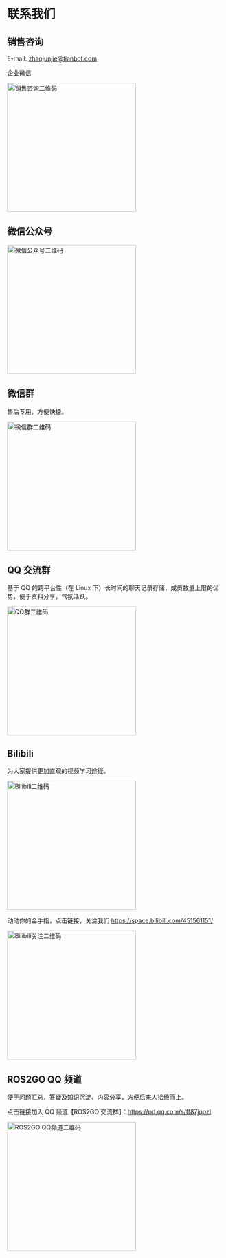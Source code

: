 # 联系我们

## 销售咨询

E-mail: zhaojunjie@tianbot.com

企业微信
<div align="left">
    <img src="https://tianbot-pic.oss-cn-beijing.aliyuncs.com/tianbot-pic/Tianbot-Docwork_wexin_zhao.jpg" width="300" alt="销售咨询二维码" />
</div>

## 微信公众号

<div align="left">
    <img src="/wechat_qrcode.png" width="300" alt="微信公众号二维码" />
</div>

## 微信群

售后专用，方便快捷。

<div align="left">
    <img src="https://tianbot-pic.oss-cn-beijing.aliyuncs.com/tianbot-pic/Tianbot-Docwork_weixin_nan.jpg" width="300" alt="微信群二维码" />
</div>

## QQ 交流群

基于 QQ 的跨平台性（在 Linux 下）长时间的聊天记录存储，成员数量上限的优势，便于资料分享，气氛活跃。

<div align="left">
    <img src="https://tianbot-pic.oss-cn-beijing.aliyuncs.com/tianbot-pic/Tianbot-DocEE036F120C72CDA9F14B40BB678C2EE9.jpg" width="300" alt="QQ群二维码" />
</div>

## Bilibili

为大家提供更加直观的视频学习途径。

<div align="left">
    <img src="https://tianbot-pic.oss-cn-beijing.aliyuncs.com/tianbot-pic/Tianbot-Docimage-20231124165545081.png" width="300" alt="Bilibili二维码" />
</div>

动动你的金手指，点击链接，关注我们 https://space.bilibili.com/451561151/

<div align="left">
    <img src="https://tianbot-pic.oss-cn-beijing.aliyuncs.com/tianbot-pic/Tianbot-DocE0367978F9AC6798B840EF2F568D40E8.jpg" width="300" alt="Bilibili关注二维码" />
</div>

## ROS2GO QQ 频道

便于问题汇总，答疑及知识沉淀、内容分享，方便后来人拾级而上。

点击链接加入 QQ 频道【ROS2GO 交流群】：https://pd.qq.com/s/ff87jqozl

<div align="left">
    <img src="https://github.com/tianbot/tianbot_docs/assets/150599200/0b95e8c3-e8ef-4abc-8a0e-1f91f261c524" width="300" alt="ROS2GO QQ频道二维码" />
</div>
